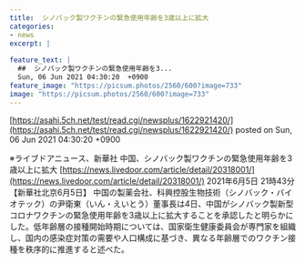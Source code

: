 ```yaml
---
title:  シノバック製ワクチンの緊急使用年齢を3歳以上に拡大  
categories:
- news
excerpt: |
  
feature_text: |
  ##  シノバック製ワクチンの緊急使用年齢を3...
  Sun, 06 Jun 2021 04:30:20  +0900
feature_image: "https://picsum.photos/2560/600?image=733"
image: "https://picsum.photos/2560/600?image=733"
---
```


[https://asahi.5ch.net/test/read.cgi/newsplus/1622921420/](https://asahi.5ch.net/test/read.cgi/newsplus/1622921420/)
posted on Sun, 06 Jun 2021 04:30:20  +0900

<!--more-->

※ライブドアニュース、新華社 中国、シノバック製ワクチンの緊急使用年齢を3歳以上に拡大 [https://news.livedoor.com/article/detail/20318001/](https://news.livedoor.com/article/detail/20318001/) 2021年6月5日 21時43分 【新華社北京6月5日】 中国の製薬会社、科興控股生物技術（シノバック・バイオテック）の尹衛東（いん・えいとう）董事長は4日、中国がシノバック製新型コロナワクチンの緊急使用年齢を3歳以上に拡大することを承認したと明らかにした。低年齢層の接種開始時期については、国家衛生健康委員会が専門家を組織し、国内の感染症対策の需要や人口構成に基づき、異なる年齢層でのワクチン接種を秩序的に推進すると述べた。
